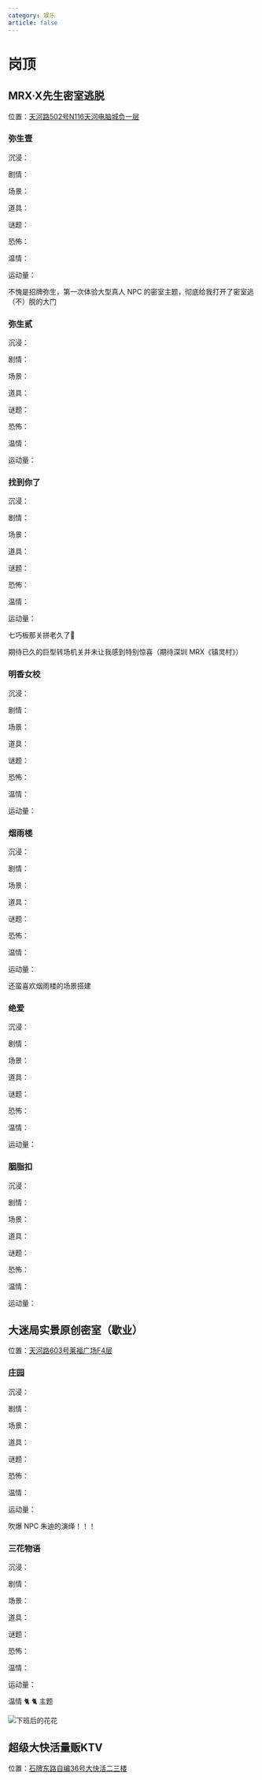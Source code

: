 ```yaml
---
category: 娱乐
article: false
---
```


# 岗顶

## MRX·X先生密室逃脱

<span class="icon iconfont icon-locate"></span> 位置：<a href="https://ditu.amap.com/place/B0H63M6721" target="_blank">天河路502号N116天河电脑城负一层</a>

### 弥生壹

沉浸：<el-rate model-value="3" disabled text-color="#ff9900" show-score />

剧情：<el-rate model-value="3.5" disabled text-color="#ff9900" show-score />

场景：<el-rate model-value="4" disabled text-color="#ff9900" show-score />

道具：<el-rate model-value="4" disabled text-color="#ff9900" show-score />

谜题：<el-rate model-value="3.5" disabled text-color="#ff9900" show-score />

恐怖：<el-rate model-value="0.5" disabled text-color="#ff9900" show-score />

温情：<el-rate model-value="0" disabled text-color="#ff9900" show-score />

运动量：<el-rate model-value="0" disabled text-color="#ff9900" show-score />

不愧是招牌弥生，第一次体验大型真人 NPC 的密室主题，彻底给我打开了密室逃（不）脱的大门

### 弥生贰

沉浸：<el-rate model-value="2" disabled text-color="#ff9900" show-score />

剧情：<el-rate model-value="3" disabled text-color="#ff9900" show-score />

场景：<el-rate model-value="3.5" disabled text-color="#ff9900" show-score />

道具：<el-rate model-value="3" disabled text-color="#ff9900" show-score />

谜题：<el-rate model-value="3" disabled text-color="#ff9900" show-score />

恐怖：<el-rate model-value="0" disabled text-color="#ff9900" show-score />

温情：<el-rate model-value="3" disabled text-color="#ff9900" show-score />

运动量：<el-rate model-value="0" disabled text-color="#ff9900" show-score />

### 找到你了

沉浸：<el-rate model-value="2" disabled text-color="#ff9900" show-score />

剧情：<el-rate model-value="3.5" disabled text-color="#ff9900" show-score />

场景：<el-rate model-value="4.5" disabled text-color="#ff9900" show-score />

道具：<el-rate model-value="4" disabled text-color="#ff9900" show-score />

谜题：<el-rate model-value="3.5" disabled text-color="#ff9900" show-score />

恐怖：<el-rate model-value="1" disabled text-color="#ff9900" show-score />

温情：<el-rate model-value="0" disabled text-color="#ff9900" show-score />

运动量：<el-rate model-value="0" disabled text-color="#ff9900" show-score />

七巧板那关拼老久了:see_no_evil:

期待已久的巨型转场机关并未让我感到特别惊喜（期待深圳 MRX《镇灵村》）

### 明香女校

沉浸：<el-rate model-value="2" disabled text-color="#ff9900" show-score />

剧情：<el-rate model-value="2.5" disabled text-color="#ff9900" show-score />

场景：<el-rate model-value="3" disabled text-color="#ff9900" show-score />

道具：<el-rate model-value="2.5" disabled text-color="#ff9900" show-score />

谜题：<el-rate model-value="2" disabled text-color="#ff9900" show-score />

恐怖：<el-rate model-value="2" disabled text-color="#ff9900" show-score />

温情：<el-rate model-value="0" disabled text-color="#ff9900" show-score />

运动量：<el-rate model-value="0" disabled text-color="#ff9900" show-score />

### 烟雨楼

沉浸：<el-rate model-value="2" disabled text-color="#ff9900" show-score />

剧情：<el-rate model-value="2.5" disabled text-color="#ff9900" show-score />

场景：<el-rate model-value="4" disabled text-color="#ff9900" show-score />

道具：<el-rate model-value="2" disabled text-color="#ff9900" show-score />

谜题：<el-rate model-value="1.5" disabled text-color="#ff9900" show-score />

恐怖：<el-rate model-value="0" disabled text-color="#ff9900" show-score />

温情：<el-rate model-value="2.5" disabled text-color="#ff9900" show-score />

运动量：<el-rate model-value="0" disabled text-color="#ff9900" show-score />

还蛮喜欢烟雨楼的场景搭建

### 绝爱

沉浸：<el-rate model-value="2" disabled text-color="#ff9900" show-score />

剧情：<el-rate model-value="2" disabled text-color="#ff9900" show-score />

场景：<el-rate model-value="1.5" disabled text-color="#ff9900" show-score />

道具：<el-rate model-value="1.5" disabled text-color="#ff9900" show-score />

谜题：<el-rate model-value="1.5" disabled text-color="#ff9900" show-score />

恐怖：<el-rate model-value="0.5" disabled text-color="#ff9900" show-score />

温情：<el-rate model-value="0" disabled text-color="#ff9900" show-score />

运动量：<el-rate model-value="2" disabled text-color="#ff9900" show-score />

### 胭脂扣

沉浸：<el-rate model-value="2" disabled text-color="#ff9900" show-score />

剧情：<el-rate model-value="2" disabled text-color="#ff9900" show-score />

场景：<el-rate model-value="2" disabled text-color="#ff9900" show-score />

道具：<el-rate model-value="2" disabled text-color="#ff9900" show-score />

谜题：<el-rate model-value="2" disabled text-color="#ff9900" show-score />

恐怖：<el-rate model-value="0.5" disabled text-color="#ff9900" show-score />

温情：<el-rate model-value="0" disabled text-color="#ff9900" show-score />

运动量：<el-rate model-value="0" disabled text-color="#ff9900" show-score />

## 大迷局实景原创密室（歇业）

<span class="icon iconfont icon-locate"></span> 位置：<a href="https://ditu.amap.com/place/B0H2PSP36Z" target="_blank">天河路603号莱福广场F4层</a>

### 庄园

沉浸：<el-rate model-value="4" disabled text-color="#ff9900" show-score />

剧情：<el-rate model-value="4" disabled text-color="#ff9900" show-score />

场景：<el-rate model-value="4" disabled text-color="#ff9900" show-score />

道具：<el-rate model-value="3" disabled text-color="#ff9900" show-score />

谜题：<el-rate model-value="2.5" disabled text-color="#ff9900" show-score />

恐怖：<el-rate model-value="2" disabled text-color="#ff9900" show-score />

温情：<el-rate model-value="0" disabled text-color="#ff9900" show-score />

运动量：<el-rate model-value="0" disabled text-color="#ff9900" show-score />

吹爆 NPC 朱迪的演绎！！！

### 三花物语

沉浸：<el-rate model-value="3" disabled text-color="#ff9900" show-score />

剧情：<el-rate model-value="4" disabled text-color="#ff9900" show-score />

场景：<el-rate model-value="3.5" disabled text-color="#ff9900" show-score />

道具：<el-rate model-value="3" disabled text-color="#ff9900" show-score />

谜题：<el-rate model-value="2" disabled text-color="#ff9900" show-score />

恐怖：<el-rate model-value="0" disabled text-color="#ff9900" show-score />

温情：<el-rate model-value="4" disabled text-color="#ff9900" show-score />

运动量：<el-rate model-value="0" disabled text-color="#ff9900" show-score />

温情 :cat2: :cat2: 主题

![下班后的花花](https://img.sherry4869.com/blog/life/play/guangzhou/th/gd/dmj/img.jpg)

## 超级大快活量贩KTV

<span class="icon iconfont icon-locate"></span> 位置：<a href="https://ditu.amap.com/place/B0FFFA9UB2" target="_blank">石牌东路自编36号大快活二三楼</a>